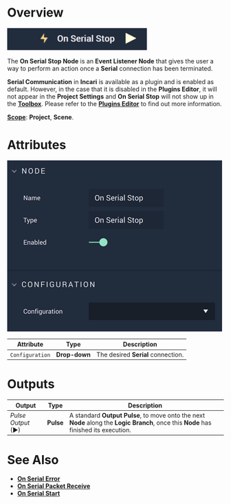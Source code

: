 # Overview

![The On Serial Stop Node.](../../../../.gitbook/assets/onserialstopupdatedimage.png)

The **On Serial Stop Node** is an **Event Listener Node** that gives the user a way to perform an action once a **Serial** connection has been terminated.

**Serial Communication** in **Incari** is available as a plugin and is enabled as default. However, in the case that it is disabled in the **Plugins Editor**, it will not appear in the **Project Settings** and **On Serial Stop** will not show up in the [**Toolbox**](../../../overview.md). Please refer to the [**Plugins Editor**](../../../modules/plugins-editor.md) to find out more information.

[**Scope**](../overview.md#scopes): **Project**, **Scene**.

# Attributes

![The On Serial Stop Node Attributes.](../../../../.gitbook/assets/onserialstopattributes.png)

|Attribute|Type|Description|
|---|---|---|
|`Configuration`|**Drop-down**|The desired **Serial** connection.|

# Outputs

|Output|Type|Description|
|---|---|---|
|*Pulse Output* (►)|**Pulse**|A standard **Output Pulse**, to move onto the next **Node** along the **Logic Branch**, once this **Node** has finished its execution.|

# See Also

* [**On Serial Error**](onserialerror.md)
* [**On Serial Packet Receive**](onserialpacketreceive.md)
* [**On Serial Start**](onserialstart.md)

